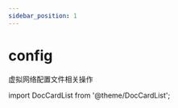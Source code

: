 ```yaml
---
sidebar_position: 1
---
```


# config
虚拟网络配置文件相关操作

import DocCardList from '@theme/DocCardList';

<DocCardList />